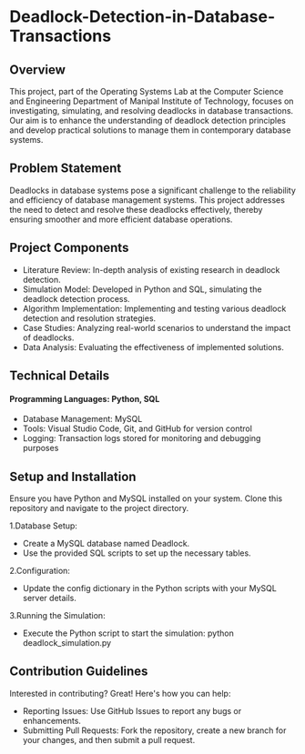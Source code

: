 # Deadlock-Detection-in-Database-Transactions

## Overview
This project, part of the Operating Systems Lab at the Computer Science and Engineering Department of Manipal Institute of Technology, focuses on investigating, simulating, and resolving deadlocks in database transactions. Our aim is to enhance the understanding of deadlock detection principles and develop practical solutions to manage them in contemporary database systems.


## Problem Statement
Deadlocks in database systems pose a significant challenge to the reliability and efficiency of database management systems. This project addresses the need to detect and resolve these deadlocks effectively, thereby ensuring smoother and more efficient database operations.

## Project Components
- Literature Review: In-depth analysis of existing research in deadlock detection.
- Simulation Model: Developed in Python and SQL, simulating the deadlock detection process.
- Algorithm Implementation: Implementing and testing various deadlock detection and resolution strategies.
- Case Studies: Analyzing real-world scenarios to understand the impact of deadlocks.
- Data Analysis: Evaluating the effectiveness of implemented solutions.
## Technical Details
#### Programming Languages: Python, SQL
- Database Management: MySQL
- Tools: Visual Studio Code, Git, and GitHub for version control
- Logging: Transaction logs stored for monitoring and debugging purposes
## Setup and Installation
Ensure you have Python and MySQL installed on your system. Clone this repository and navigate to the project directory.

1.Database Setup:

- Create a MySQL database named Deadlock.
- Use the provided SQL scripts to set up the necessary tables.

2.Configuration:

- Update the config dictionary in the Python scripts with your MySQL server details.

3.Running the Simulation:

- Execute the Python script to start the simulation: python deadlock_simulation.py
## Contribution Guidelines
Interested in contributing? Great! Here's how you can help:

- Reporting Issues: Use GitHub Issues to report any bugs or enhancements.
- Submitting Pull Requests: Fork the repository, create a new branch for your changes, and then submit a pull request.

